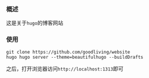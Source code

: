 ### 概述
这是关于`hugo`的博客网站
### 使用

```shell
git clone https://github.com/goodliving/website
hugo hugo server --theme=beautifulhugo --buildDrafts
```

之后，打开浏览器访问`http://localhost:1313`即可